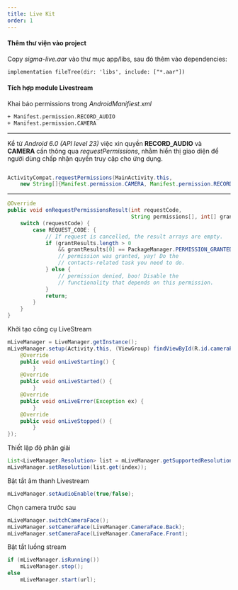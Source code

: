 ```yaml
---
title: Live Kit
order: 1
---
```


#### Thêm thư viện vào project

Copy *sigma-live.aar* vào thư mục app/libs, sau đó thêm vào dependencies:

```xml
implementation fileTree(dir: 'libs', include: ["*.aar"])
```

#### Tích hợp module Livestream

Khai báo permissions trong *AndroidManifiest.xml*

```xml
+ Manifest.permission.RECORD_AUDIO
+ Manifest.permission.CAMERA
```

<!-- import Alert from '@site/src/components/Alert'; -->

<!-- <Alert type="info"> -->

---
Kể từ *Android 6.0 (API level 23)* việc xin quyền **RECORD_AUDIO** và **CAMERA** cần thông qua *requestPermissions*, nhằm hiển thị giao diện để người dùng chấp nhận quyền truy cập cho ứng dụng.

```java

ActivityCompat.requestPermissions(MainActivity.this,
    new String[]{Manifest.permission.CAMERA, Manifest.permission.RECORD_AUDIO}, REQUEST_CODE);
```
---
<!-- </Alert> -->


```java
@Override
public void onRequestPermissionsResult(int requestCode,
                                       String permissions[], int[] grantResults) {
    switch (requestCode) {
        case REQUEST_CODE: {
            // If request is cancelled, the result arrays are empty.
            if (grantResults.length > 0
                && grantResults[0] == PackageManager.PERMISSION_GRANTED) {
                // permission was granted, yay! Do the
                // contacts-related task you need to do.
            } else {
                // permission denied, boo! Disable the
                // functionality that depends on this permission.
            }
            return;
        }
    }
}
```

Khởi tạo công cụ LiveStream

```java
mLiveManager = LiveManager.getInstance();
mLiveManager.setup(Activity.this, (ViewGroup) findViewById(R.id.cameraPreviewContainer), newLiveManager.LiveListener() {
    @Override
    public void onLiveStarting() {
        }
    @Override
    public void onLiveStarted() {
        }
    @Override
    public void onLiveError(Exception ex) {
        }
    @Override
    public void onLiveStopped() {
        }
});
```

Thiết lập độ phân giải

```java
List<LiveManager.Resolution> list = mLiveManager.getSupportedResolutions();
mLiveManager.setResolution(list.get(index));
```

Bật tắt âm thanh Livestream

```java
mLiveManager.setAudioEnable(true/false);
```

Chọn camera trước sau

```java
mLiveManager.switchCameraFace();	
mLiveManager.setCameraFace(LiveManager.CameraFace.Back);
mLiveManager.setCameraFace(LiveManager.CameraFace.Front);
```

Bật tắt luồng stream

```java
if (mLiveManager.isRunning())
    mLiveManager.stop();
else 
    mLiveManager.start(url);
```


